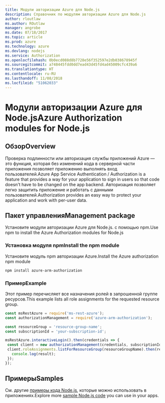 ```yaml
---
title: Модули авторизации Azure для Node.js
description: Справочник по модулям авторизации Azure для Node.js
author: rloutlaw
ms.author: ROutlaw
manager: angrobe
ms.date: 07/18/2017
ms.topic: article
ms.prod: azure
ms.technology: azure
ms.devlang: nodejs
ms.service: Authorization
ms.openlocfilehash: 0b0ecd088d8b7728e56f352597e2db038678945f
ms.sourcegitcommit: a748445fdd0dd7ead43d45fd4ad45009cfc439a6
ms.translationtype: HT
ms.contentlocale: ru-RU
ms.lasthandoff: 11/08/2018
ms.locfileid: "51062033"
---
```

# <a name="azure-authorization-modules-for-nodejs"></a><span data-ttu-id="c1b77-103">Модули авторизации Azure для Node.js</span><span class="sxs-lookup"><span data-stu-id="c1b77-103">Azure Authorization modules for Node.js</span></span>

## <a name="overview"></a><span data-ttu-id="c1b77-104">Обзор</span><span class="sxs-lookup"><span data-stu-id="c1b77-104">Overview</span></span>

<span data-ttu-id="c1b77-105">Проверка подлинности или авторизация службы приложений Azure — это функция, которая без изменений кода в серверной части приложения позволяет приложению выполнять вход пользователей.</span><span class="sxs-lookup"><span data-stu-id="c1b77-105">Azure App Service Authentication / Authorization is a feature that provides a way for your application to sign in users so that code doesn't have to be changed on the app backend.</span></span> <span data-ttu-id="c1b77-106">Авторизация позволяет легко защитить приложение и работать с данными пользователей.</span><span class="sxs-lookup"><span data-stu-id="c1b77-106">Authorization provides an easy way to protect your application and work with per-user data.</span></span>

## <a name="management-package"></a><span data-ttu-id="c1b77-107">Пакет управления</span><span class="sxs-lookup"><span data-stu-id="c1b77-107">Management package</span></span>

<span data-ttu-id="c1b77-108">Установите модули авторизации Azure для Node.js. с помощью npm.</span><span class="sxs-lookup"><span data-stu-id="c1b77-108">Use npm to install the Azure Authorization modules for Node.js</span></span>

### <a name="install-the-npm-module"></a><span data-ttu-id="c1b77-109">Установка модуля npm</span><span class="sxs-lookup"><span data-stu-id="c1b77-109">Install the npm module</span></span>

<span data-ttu-id="c1b77-110">Установите модуль npm авторизации Azure.</span><span class="sxs-lookup"><span data-stu-id="c1b77-110">Install the Azure authorization npm module</span></span>

```bash
npm install azure-arm-authorization
```

### <a name="example"></a><span data-ttu-id="c1b77-111">Пример</span><span class="sxs-lookup"><span data-stu-id="c1b77-111">Example</span></span>

<span data-ttu-id="c1b77-112">Этот пример перечисляет все назначения ролей в запрошенной группе ресурсов.</span><span class="sxs-lookup"><span data-stu-id="c1b77-112">This example lists all role assignments for the requested resource group.</span></span>

```javascript
const msRestAzure = require('ms-rest-azure');
const authorizationManagement = require('azure-arm-authorization');

const resourceGroup = 'resource-group-name';
const subscriptionId = 'your-subscription-id';

msRestAzure.interactiveLogin().then(credentials => {
 const client = new authorizationManagement(credentials, subscriptionId);
 client.roleAssignments.listForResourceGroup(resourceGroupName).then(result => {
   console.log(result);
 });
});
```

## <a name="samples"></a><span data-ttu-id="c1b77-113">Примеры</span><span class="sxs-lookup"><span data-stu-id="c1b77-113">Samples</span></span>

<span data-ttu-id="c1b77-114">См. другие [примеры кода Node.js](https://azure.microsoft.com/resources/samples/?platform=nodejs), которые можно использовать в приложениях.</span><span class="sxs-lookup"><span data-stu-id="c1b77-114">Explore more [sample Node.js code](https://azure.microsoft.com/resources/samples/?platform=nodejs) you can use in your apps.</span></span>
